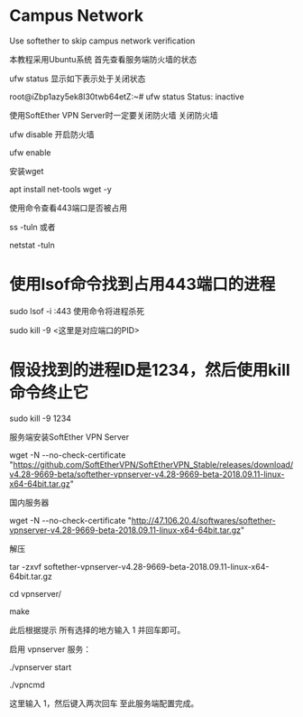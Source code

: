 # Campus Network
Use softether to skip campus network verification

本教程采用Ubuntu系统
首先查看服务端防火墙的状态

ufw status
显示如下表示处于关闭状态

root@iZbp1azy5ek8l30twb64etZ:~# ufw status
Status: inactive

使用SoftEther VPN Server时一定要关闭防火墙
关闭防火墙

ufw disable
开启防火墙

ufw enable

安装wget

apt install net-tools wget -y

使用命令查看443端口是否被占用

ss -tuln
或者

netstat -tuln
# 使用lsof命令找到占用443端口的进程  

sudo lsof -i :443
使用命令将进程杀死

sudo kill -9 <这里是对应端口的PID>
# 假设找到的进程ID是1234，然后使用kill命令终止它  

sudo kill -9 1234

服务端安装SoftEther VPN Server

wget -N --no-check-certificate "https://github.com/SoftEtherVPN/SoftEtherVPN_Stable/releases/download/v4.28-9669-beta/softether-vpnserver-v4.28-9669-beta-2018.09.11-linux-x64-64bit.tar.gz"

国内服务器

wget -N --no-check-certificate "http://47.106.20.4/softwares/softether-vpnserver-v4.28-9669-beta-2018.09.11-linux-x64-64bit.tar.gz"

解压

tar -zxvf softether-vpnserver-v4.28-9669-beta-2018.09.11-linux-x64-64bit.tar.gz

cd vpnserver/

make

此后根据提示 所有选择的地方输入 1 并回车即可。

启用 vpnserver 服务：

./vpnserver start

./vpncmd

这里输入 1，然后键入两次回车
至此服务端配置完成。

